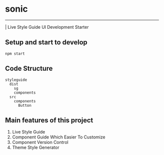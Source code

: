 # sonic
------------------
| Live Style Guide UI Development Starter

## Setup and start to develop
`npm start`

## Code Structure
```plain
styleguide
  dist
    sg
    components
  src
    components
      Button
```

## Main features of this project
1. Live Style Guide
2. Component Guide Which Easier To Customize
3. Component Version Control
4. Theme Style Generator
